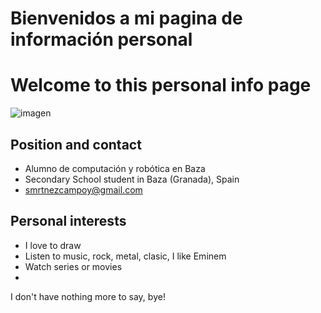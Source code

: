 # Bienvenidos a mi pagina de información personal
# Welcome to this personal info page
![imagen](Sarah.jpeg)
## Position and contact

- Alumno de computación y robótica en Baza
- Secondary School student in Baza (Granada), Spain
- smrtnezcampoy@gmail.com

## Personal interests
- I love to draw
- Listen to music, rock, metal, clasic, I like Eminem
- Watch series or movies
- 
I don't have nothing more to say, bye!
